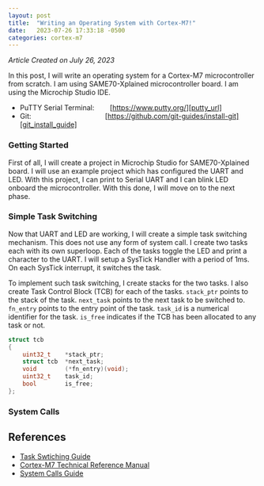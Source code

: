 ```yaml
---
layout: post
title:  "Writing an Operating System with Cortex-M7!"
date:   2023-07-26 17:33:18 -0500
categories: cortex-m7
---
```


*Article Created on July 26, 2023*

In this post, I will write an operating system for a Cortex-M7 microcontroller from scratch. I am using SAME70-Xplained microcontroller board. I am using the Microchip Studio IDE.

* PuTTY Serial Terminal:&nbsp;  &nbsp; &nbsp; &nbsp; [https://www.putty.org/][putty_url]
* Git: &nbsp; &nbsp; &nbsp; &nbsp; &nbsp; &nbsp; &nbsp; &nbsp; &nbsp; &nbsp; &nbsp;&nbsp;&nbsp;&nbsp;&nbsp;&nbsp;&nbsp;&nbsp;&nbsp; &nbsp;&nbsp; &nbsp;&nbsp; &nbsp;[https://github.com/git-guides/install-git][git_install_guide]

### Getting Started
First of all, I will create a project in Microchip Studio for SAME70-Xplained board. I will use an example project which has configured the UART and LED. With this project, I can print to Serial UART and I can blink LED onboard the microcontroller. With this done, I will move on to the next phase.

### Simple Task Switching
Now that UART and LED are working, I will create a simple task switching mechanism. This does not use any form of system call. I create two tasks each with its own superloop. Each of the tasks toggle the LED and print a character to the UART. I will setup a SysTick Handler with a period of 1ms. On each SysTick interrupt, it switches the task.

To implement such task switching, I create stacks for the two tasks. I also create Task Control Block (TCB) for each of the tasks. ```stack_ptr``` points to the stack of the task. ```next_task``` points to the next task to be switched to. ```fn_entry``` points to the entry point of the task. ```task_id``` is a numerical identifier for the task. ```is_free``` indicates if the TCB has been allocated to any task or not.

```c
struct tcb
{
    uint32_t    *stack_ptr;
    struct tcb  *next_task;
    void        (*fn_entry)(void);
    uint32_t    task_id;
    bool        is_free;
};
```

### System Calls

## References
* [Task Swtiching Guide][task_switching_guide]
* [Cortex-M7 Technical Reference Manual][cortex_m7_trm]
* [System Calls Guide][system_calls_guide]

[cortex_m7_trm]: https://developer.arm.com/documentation/ddi0489/f
[task_switching_guide]: https://medium.com/@dheeptuck/building-a-real-time-operating-system-rtos-ground-up-a70640c64e93
[putty_url]: https://www.putty.org/
[git_install_guide]: https://github.com/git-guides/install-git
[system_calls_guide]: https://antoniogiacomelli.com/2022/11/06/separating-user-space-from-kernel-space-on-arm-cortex-m3/
